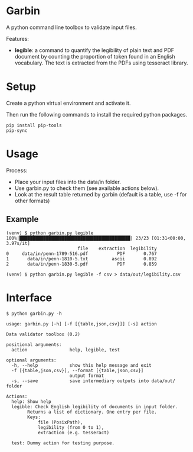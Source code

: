# Garbin

A python command line toolbox to validate input files.

Features:
* **legible**: a command to quantify the legibility of plain text and PDF document 
  by counting the proportion of token found in an English vocabulary. 
  The text is extracted from the PDFs using tesseract library.

# Setup

Create a python virtual environment and activate it.

Then run the following commands to install the required python packages.

```commandline
pip install pip-tools
pip-sync
```

# Usage

Process:
* Place your input files into the data/in folder.
* Use garbin.py to check them (see available actions below).
* Look at the result table returned by garbin (default is a table, use -f
  for other formats)

## Example

```commandline
(venv) $ python garbin.py legible
100%|██████████████████████████████████████████| 23/23 [01:31<00:00,  3.97s/it]
                           file    extraction  legibility
0     data/in/penn-1789-516.pdf           PDF       0.767
1       data/in/penn-1810-5.txt         ascii       0.892
2       data/in/penn-1830-5.pdf           PDF       0.859
```

```commandline
(venv) $ python garbin.py legible -f csv > data/out/legibility.csv
```

# Interface

```commandline
$ python garbin.py -h

usage: garbin.py [-h] [-f [{table,json,csv}]] [-s] action

Data validator toolbox (0.2)

positional arguments:
  action                help, legible, test

optional arguments:
  -h, --help            show this help message and exit
  -f [{table,json,csv}], --format [{table,json,csv}]
                        output format
  -s, --save            save intermediary outputs into data/out/ folder

Actions:
  help: Show help
  legible: Check English legibility of documents in input folder.
        Returns a list of dictionary. One entry per file.
        Keys:
            file (PosixPath),
            legibility (from 0 to 1),
            extraction (e.g. tesseract)
        
  test: Dummy action for testing purpose.
```

